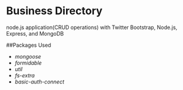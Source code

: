 # Business Directory
 node.js application(CRUD operations) with Twitter Bootstrap, Node.js, Express, and MongoDB 
 
##Packages Used
* *mongoose*
* *formidable*
* *util*
* *fs-extra*
* *basic-auth-connect*

